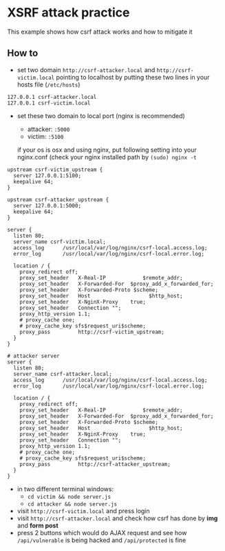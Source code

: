 # XSRF attack practice
This example shows how csrf attack works and how to mitigate it

## How to
- set two domain `http://csrf-attacker.local` and `http://csrf-victim.local` pointing to localhost by putting these two lines in your hosts file (`/etc/hosts`)
```
127.0.0.1 csrf-attacker.local
127.0.0.1 csrf-victim.local
```

- set these two domain to local port (nginx is recommended)
  - attacker: `:5000`
  - victim: `:5100`
  
  if your os is osx and using nginx, put following setting into your nginx.conf 
  (check your nginx installed path by `(sudo) nginx -t`

```
upstream csrf-victim_upstream {
  server 127.0.0.1:5100;
  keepalive 64;
}

upstream csrf-attacker_upstream {
  server 127.0.0.1:5000;
  keepalive 64;
}

server {
  listen 80;
  server_name csrf-victim.local;
  access_log      /usr/local/var/log/nginx/csrf-local.access.log;
  error_log       /usr/local/var/log/nginx/csrf-local.error.log;

  location / {
    proxy_redirect off;
    proxy_set_header   X-Real-IP            $remote_addr;
    proxy_set_header   X-Forwarded-For  $proxy_add_x_forwarded_for;
    proxy_set_header   X-Forwarded-Proto $scheme;
    proxy_set_header   Host                   $http_host;
    proxy_set_header   X-NginX-Proxy    true;
    proxy_set_header   Connection "";
    proxy_http_version 1.1;
    # proxy_cache one;
    # proxy_cache_key sfs$request_uri$scheme;
    proxy_pass         http://csrf-victim_upstream;
  }
}

# attacker server
server {
  listen 80;
  server_name csrf-attacker.local;
  access_log      /usr/local/var/log/nginx/csrf-local.access.log;
  error_log       /usr/local/var/log/nginx/csrf-local.error.log;

  location / {
    proxy_redirect off;
    proxy_set_header   X-Real-IP            $remote_addr;
    proxy_set_header   X-Forwarded-For  $proxy_add_x_forwarded_for;
    proxy_set_header   X-Forwarded-Proto $scheme;
    proxy_set_header   Host                   $http_host;
    proxy_set_header   X-NginX-Proxy    true;
    proxy_set_header   Connection "";
    proxy_http_version 1.1;
    # proxy_cache one;
    # proxy_cache_key sfs$request_uri$scheme;
    proxy_pass         http://csrf-attacker_upstream;
  }
}
```
- in two different terminal windows:
  - `cd victim && node server.js`
  - `cd attacker && node server.js`
- visit `http://csrf-victim.local` and press login
- visit `http://csrf-attacker.local` and check how csrf has done by **img** and **form post**
- press 2 buttons which would do AJAX request and see how `/api/vulnerable` is being hacked and `/api/protected` is fine
